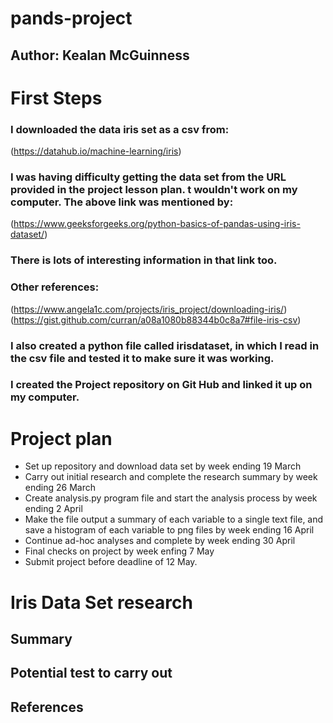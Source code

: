# pands-project
## Author: Kealan McGuinness

# First Steps
### I downloaded the data iris set as a csv from: 
(https://datahub.io/machine-learning/iris)
### I was having difficulty getting the data set from the URL provided in the project lesson plan. t wouldn't work on my computer. The above link was mentioned by:
(https://www.geeksforgeeks.org/python-basics-of-pandas-using-iris-dataset/)
### There is lots of interesting information in that link too. 
### Other references:
(https://www.angela1c.com/projects/iris_project/downloading-iris/)
(https://gist.github.com/curran/a08a1080b88344b0c8a7#file-iris-csv)
### I also created a python file called irisdataset, in which I read in the csv file and tested it to make sure it was working. 
### I created the Project repository on Git Hub and linked it up on my computer. 

# Project plan
- Set up repository and download data set by week ending 19 March
- Carry out initial research and complete the research summary by week ending 26 March
- Create analysis.py program file and start the analysis process by week ending 2 April
- Make the file output a summary of each variable to a single text file, and save a histogram of each variable to png files by week ending 16 April
- Continue ad-hoc analyses and complete by week ending 30 April
- Final checks on project by week enfing 7 May
- Submit project before deadline of 12 May.

# Iris Data Set research
## Summary

## Potential test to carry out

## 

## References


